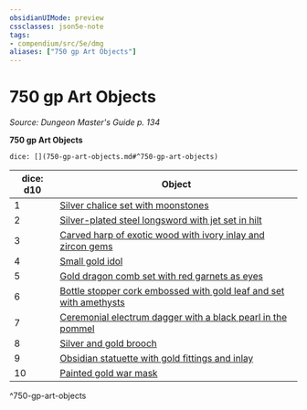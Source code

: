 ```yaml
---
obsidianUIMode: preview
cssclasses: json5e-note
tags:
- compendium/src/5e/dmg
aliases: ["750 gp Art Objects"]
---
```

# 750 gp Art Objects
*Source: Dungeon Master's Guide p. 134* 

**750 gp Art Objects**

`dice: [](750-gp-art-objects.md#^750-gp-art-objects)`

| dice: d10 | Object |
|-----------|--------|
| 1 | [Silver chalice set with moonstones](5E2014官方资源/items/silver-chalice-set-with-moonstones.md) |
| 2 | [Silver-plated steel longsword with jet set in hilt](5E2014官方资源/items/silver-plated-steel-longsword-with-jet-set-in-hilt.md) |
| 3 | [Carved harp of exotic wood with ivory inlay and zircon gems](5E2014官方资源/items/carved-harp-of-exotic-wood-with-ivory-inlay-and-zircon-gems.md) |
| 4 | [Small gold idol](5E2014官方资源/items/small-gold-idol.md) |
| 5 | [Gold dragon comb set with red garnets as eyes](5E2014官方资源/items/gold-dragon-comb-set-with-red-garnets-as-eyes.md) |
| 6 | [Bottle stopper cork embossed with gold leaf and set with amethysts](5E2014官方资源/items/bottle-stopper-cork-embossed-with-gold-leaf-and-set-with-amethysts.md) |
| 7 | [Ceremonial electrum dagger with a black pearl in the pommel](5E2014官方资源/items/ceremonial-electrum-dagger-with-a-black-pearl-in-the-pommel.md) |
| 8 | [Silver and gold brooch](5E2014官方资源/items/silver-and-gold-brooch.md) |
| 9 | [Obsidian statuette with gold fittings and inlay](5E2014官方资源/items/obsidian-statuette-with-gold-fittings-and-inlay.md) |
| 10 | [Painted gold war mask](5E2014官方资源/items/painted-gold-war-mask.md) |
^750-gp-art-objects